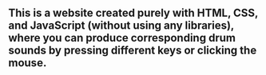 ## This is a website created purely with HTML, CSS, and JavaScript (without using any libraries), where you can produce corresponding drum sounds by pressing different keys or clicking the mouse.